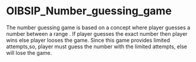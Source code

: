# OIBSIP_Number_guessing_game
The number guessing game is based on a concept where player guesses a number between a range .
If player guesses the exact number then player wins else player looses the game. 
Since this game provides limited attempts,so, player must guess the number with the limited attempts, else will lose the game.
